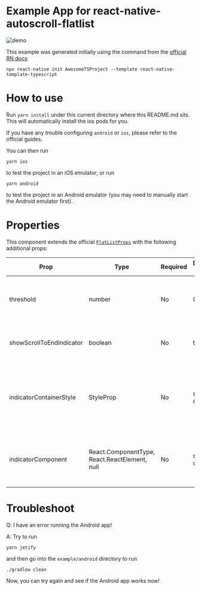 # Example App for react-native-autoscroll-flatlist

![demo](../demo.gif)

This example was generated initially using the command from the [official RN docs](https://facebook.github.io/react-native/docs/getting-started):

```
npx react-native init AwesomeTSProject --template react-native-template-typescript
```

# How to use

Run `yarn install` under this current directory where this README.md sits. This will automatically install the ios pods for you.

If you have any trouble configuring `android` or `ios`, please refer to the official guides.

You can then run

```
yarn ios
```

to test the project in an iOS emulator; or run

```
yarn android
```

to test the project in an Android emulator (you may need to manually start the Android emulator first).

# Properties

This component extends the official [`FlatListProps`](https://facebook.github.io/react-native/docs/flatlist) with the following additional props:

| Prop                     | Type                                               | Required | Default value | Description                                                                   |
| ------------------------ | -------------------------------------------------- | -------- | ------------- | ----------------------------------------------------------------------------- |
| threshold                | number                                             | No       | 0             | Distance from end of list to enable auto-scrolling.                            |
| showScrollToEndIndicator | boolean                                            | No       | true          | Whether to show an indicator to scroll to end.                                 |
| indicatorContainerStyle  | StyleProp<ViewStyle>                               | No       | see code      | The style for container of the indicator. Best to use with position absolute. |
| indicatorComponent       | React.ComponentType<any>, React.ReactElement, null | No       | see code      | The indicator itself. There is a default provided. See code for details.      |

# Troubleshoot

Q: I have an error running the Android app!

A: Try to run

```
yarn jetify
```

and then go into the `example/android` directory to run

```
./gradlew clean
```

Now, you can try again and see if the Android app works now!
